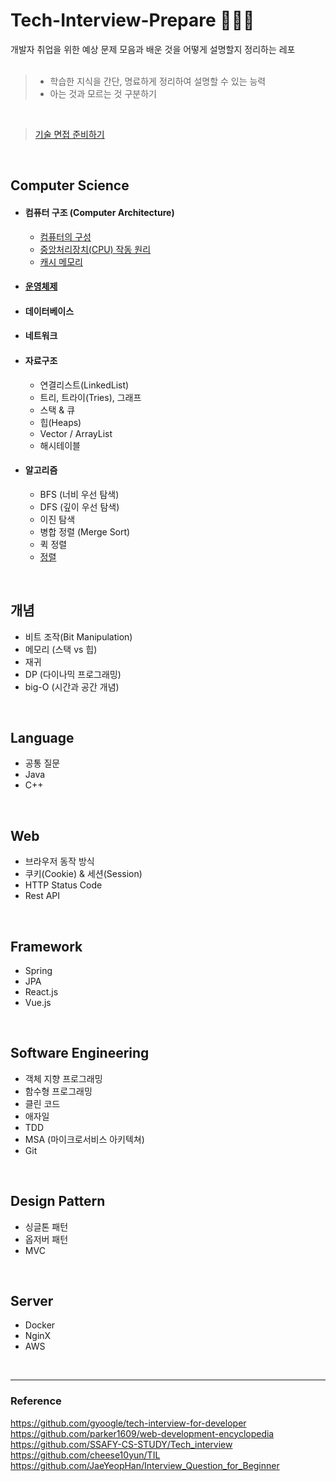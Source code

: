 # Tech-Interview-Prepare 👨🏻‍🏫 
개발자 취업을 위한 예상 문제 모음과 배운 것을 어떻게 설명할지 정리하는  레포
</br>
</br>

> * 학습한 지식을 간단, 명료하게 정리하여 설명할 수 있는 능력
> *  아는 것과 모르는 것 구분하기
</br>

> [기술 면접 준비하기](/기술면접준비하기/README.md)
</br>

## Computer Science
- #### 컴퓨터 구조 (Computer Architecture)
   - [컴퓨터의 구성](CS/컴퓨터구조/컴퓨터구성.md)
   - [중앙처리장치(CPU) 작동 원리](CS/컴퓨터구조/중앙처리장치(CPU)작동원리.md)
   - [캐시 메모리](CS/컴퓨터구조/캐시메모리.md)
- #### [운영체제](/CS/운영체제.md)
- #### 데이터베이스
- #### 네트워크
- #### 자료구조
   - 연결리스트(LinkedList)
   - 트리, 트라이(Tries), 그래프
   - 스택 & 큐
   - 힙(Heaps)
   - Vector / ArrayList
   - 해시테이블
- #### 알고리즘
   - BFS (너비 우선 탐색)
   - DFS (깊이 우선 탐색)
   - 이진 탐색
   - 병합 정렬 (Merge Sort)
   - 퀵 정렬
   - [정렬](/알고리즘/sorting.md)

</br>

## 개념
* 비트 조작(Bit Manipulation)
* 메모리 (스택 vs 힙)
* 재귀
* DP (다이나믹 프로그래밍)
* big-O (시간과 공간 개념)
</br>

## Language
* 공통 질문
* Java
* C++
</br>

## Web
* 브라우저 동작 방식
* 쿠키(Cookie) & 세션(Session)
* HTTP Status Code
* Rest API
</br>

## Framework
* Spring
* JPA
* React.js
* Vue.js
</br>

## Software Engineering
* 객체 지향 프로그래밍
* 함수형 프로그래밍
* 클린 코드
* 애자일
* TDD
* MSA (마이크로서비스 아키텍쳐)
* Git
</br>

## Design Pattern
* 싱글톤 패턴
* 옵저버 패턴
* MVC
</br>

## Server
* Docker
* NginX
* AWS
</br>

---
### Reference

https://github.com/gyoogle/tech-interview-for-developer </br>
https://github.com/parker1609/web-development-encyclopedia </br>
https://github.com/SSAFY-CS-STUDY/Tech_interview </br>
https://github.com/cheese10yun/TIL </br>
https://github.com/JaeYeopHan/Interview_Question_for_Beginner </br>
